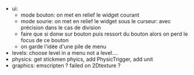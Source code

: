 * ui:
  * mode bouton: on met en relief le widget courant
  * mode sourie: on met en relief le widget sous le curseur: avec précision dans le cas de division
  * faire que si donw sur bouton puis ressort du bouton alors on perd le focus de ce bouton
  * on garde l'idée d'une pile de menu
* levels: choose level in a menu not a level....
* physics: get stickmen phyics, add PhysicTrigger, add unit
* graphics: emscripten ? failed on 2Dtexture ?
